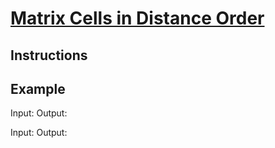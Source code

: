 # [Matrix Cells in Distance Order](https://leetcode.com/problems/matrix-cells-in-distance-order)

## Instructions

## Example

Input:
Output:

Input:
Output:
